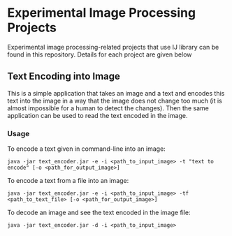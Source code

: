 # Experimental Image Processing Projects

Experimental image processing-related projects that use IJ library can be found in this repository. Details for each project are given below

## Text Encoding into Image

This is a simple application that takes an image and a text and encodes this text into the image in a way that the image does not change too much (it is almost impossible for a human to detect the changes). Then the same application can be used to read the text encoded in the image.

### Usage

To encode a text given in command-line into an image:
```
java -jar text_encoder.jar -e -i <path_to_input_image> -t "text to encode" [-o <path_for_output_image>]
```

To encode a text from a file into an image:
```
java -jar text_encoder.jar -e -i <path_to_input_image> -tf <path_to_text_file> [-o <path_for_output_image>]
```

To decode an image and see the text encoded in the image file:
```
java -jar text_encoder.jar -d -i <path_to_input_image>
```